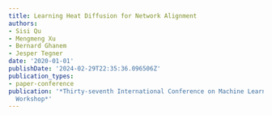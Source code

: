 ```yaml
---
title: Learning Heat Diffusion for Network Alignment
authors:
- Sisi Qu
- Mengmeng Xu
- Bernard Ghanem
- Jesper Tegner
date: '2020-01-01'
publishDate: '2024-02-29T22:35:36.096506Z'
publication_types:
- paper-conference
publication: '*Thirty-seventh International Conference on Machine Learning (ICML)
  Workshop*'
---
```

